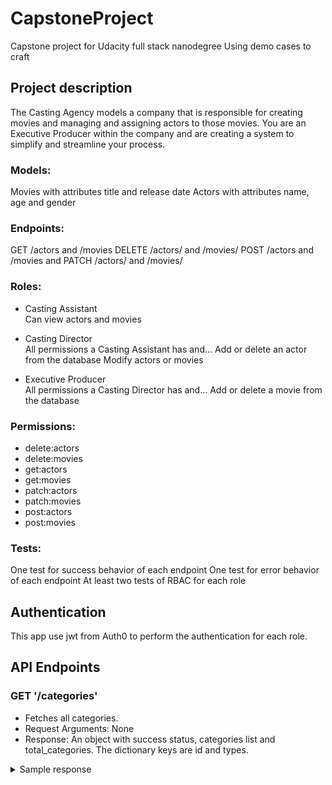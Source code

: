 # CapstoneProject
Capstone project for Udacity full stack nanodegree
Using demo cases to craft

## Project description
The Casting Agency models a company that is responsible for creating movies and managing and assigning actors to those movies. You are an Executive Producer within the company and are creating a system to simplify and streamline your process.

### Models:
Movies with attributes title and release date
Actors with attributes name, age and gender

### Endpoints:
GET /actors and /movies
DELETE /actors/ and /movies/
POST /actors and /movies and
PATCH /actors/ and /movies/

### Roles:
- Casting Assistant  
Can view actors and movies

- Casting Director  
All permissions a Casting Assistant has and…
Add or delete an actor from the database
Modify actors or movies  

- Executive Producer  
All permissions a Casting Director has and…
Add or delete a movie from the database

### Permissions: 
- delete:actors	
- delete:movies	
- get:actors
- get:movies
- patch:actors
- patch:movies
- post:actors	
- post:movies

### Tests:
One test for success behavior of each endpoint
One test for error behavior of each endpoint
At least two tests of RBAC for each role

## Authentication
This app use jwt from Auth0 to perform the authentication for each role. 


## API Endpoints

### GET '/categories'
- Fetches all categories. 
- Request Arguments: None
- Response: An object with success status, categories list and total_categories. The dictionary keys are id and types. 
<details>
<summary>Sample response</summary>

```
{
  "categories": [
    {
      "id": 1, 
      "type": "Science"
    }, 
    {
      "id": 2, 
      "type": "Art"
    }, 
    {
      "id": 3, 
      "type": "Geography"
    }, 
    {
      "id": 4, 
      "type": "History"
    }, 
    {
      "id": 5, 
      "type": "Entertainment"
    }, 
    {
      "id": 6, 
      "type": "Sports"
    }
  ], 
  "success": true, 
  "total_categories": 6
}
```
</details>

